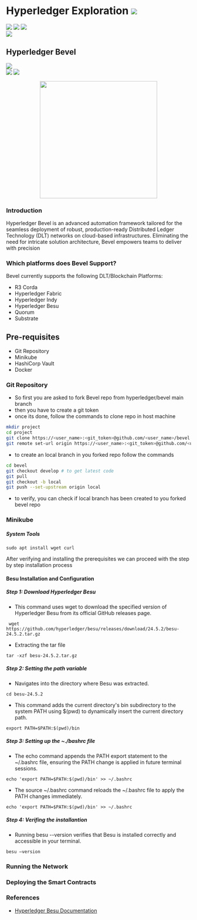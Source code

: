 # Hyperledger Exploration  ![](https://img.shields.io/badge/-Live-darkgreen)
![](https://img.shields.io/badge/Domain-Blockchain-blue) ![](https://img.shields.io/badge/Blockchain-Hyperledger-brown) ![](https://img.shields.io/badge/Hyperledger-Bevel-gold) <br/> ![](https://img.shields.io/badge/Reviewed-None-bronze) <br/> 

## Hyperledger Bevel
![](https://img.shields.io/badge/Exploration_By-Amal_Ritessh_A_P-gold)  <br/>
![](https://img.shields.io/badge/Start-None-silver) ![](https://img.shields.io/badge/End-None-silver) 

 <p align="center"><img src="../../logos/Hyperledger_Besu.jpg" width=320> </p>

### Introduction
Hyperledger Bevel is an advanced automation framework tailored for the 
seamless deployment of robust, production-ready Distributed Ledger 
Technology (DLT) networks on cloud-based infrastructures. Eliminating the 
need for intricate solution architecture, Bevel empowers teams to deliver with 
precision 

### Which platforms does Bevel Support?
Bevel currently supports the following DLT/Blockchain Platforms:
- R3 Corda
- Hyperledger Fabric
- Hyperledger Indy
- Hyperledger Besu
- Quorum
- Substrate

  
## Pre-requisites
- Git Repository
- Minikube
- HashiCorp Vault
- Docker

### Git Repository

- So first you are asked to fork Bevel repo from hyperledger/bevel main branch
- then you have to create a git token
- once its done, follow the commands to clone repo in host machine
``` bash
mkdir project
cd project
git clone https://<user_name>:<git_token>@github.com/<user_name>/bevel.git
git remote set-url origin https://<user_name>:<git_token>@github.com/<user_name>/bevel.git #This command changes the remote repository URL to include a GitHub username and token for authentication.
```
-  to create an local branch in you forked repo follow the commands
``` bash
cd bevel
git checkout develop # to get latest code
git pull
git checkout -b local
git push --set-upstream origin local
```
- to verify, you can check if local branch has been created to you forked bevel repo

### Minikube


##### System Tools #####
```
sudo apt install wget curl
```

After verifying and installing the prerequisites we can proceed with the step by step installation process

#### Besu Installation and Configuration
##### Step 1: Download Hyperledger Besu
- This command uses wget to download the specified version of Hyperledger Besu from its official GitHub releases page. 
```
 wget https://github.com/hyperledger/besu/releases/download/24.5.2/besu-24.5.2.tar.gz
 ```
- Extracting the tar file
 ```
 tar -xzf besu-24.5.2.tar.gz  
 ``` 
##### Step 2: Setting the path variable
- Navigates into the directory where Besu was extracted.
 ```
cd besu-24.5.2  
 ```
- This command adds the current directory's bin subdirectory to the system PATH using $(pwd) to dynamically insert the current directory path.
 ```
export PATH=$PATH:$(pwd)/bin
 ```
##### Step 3: Setting up the ~./bashrc file
- The echo command appends the PATH export statement to the ~/.bashrc file, ensuring the PATH change is applied in future terminal sessions.
 ```
echo 'export PATH=$PATH:$(pwd)/bin' >> ~/.bashrc  
 ```
- The source ~/.bashrc command reloads the ~/.bashrc file to apply the PATH changes immediately.
 ```
echo 'export PATH=$PATH:$(pwd)/bin' >> ~/.bashrc  
 ```
##### Step 4: Verifing the installantion
- Running besu --version verifies that Besu is installed correctly and accessible in your terminal. 
 ```
besu –version 
 ```

### Running the Network

### Deploying the Smart Contracts

### References
 - [Hyperledger Besu Documentation](https://besu.hyperledger.org/)
